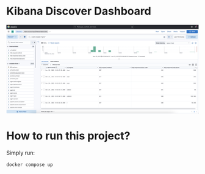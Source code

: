 # Kibana Discover Dashboard

![Kibana Discover](screenshots/elk-discover.png)

# How to run this project?

Simply run:

```bash
docker compose up
```
